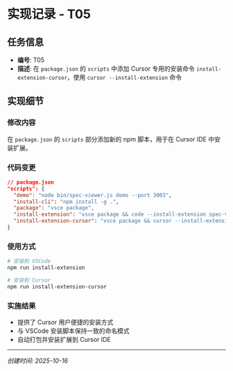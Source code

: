 # 实现记录 - T05

## 任务信息
- **编号**: T05
- **描述**: 在 `package.json` 的 `scripts` 中添加 Cursor 专用的安装命令 `install-extension-cursor`，使用 `cursor --install-extension` 命令

## 实现细节

### 修改内容
在 `package.json` 的 `scripts` 部分添加新的 npm 脚本，用于在 Cursor IDE 中安装扩展。

### 代码变更
```json
// package.json
"scripts": {
  "demo": "node bin/spec-viewer.js demo --port 3003",
  "install-cli": "npm install -g .",
  "package": "vsce package",
  "install-extension": "vsce package && code --install-extension spec-viewer-1.0.0.vsix",
  "install-extension-cursor": "vsce package && cursor --install-extension spec-viewer-1.0.0.vsix"  // 新增
}
```

### 使用方式
```bash
# 安装到 VSCode
npm run install-extension

# 安装到 Cursor
npm run install-extension-cursor
```

### 实施结果
- 提供了 Cursor 用户便捷的安装方式
- 与 VSCode 安装脚本保持一致的命名模式
- 自动打包并安装扩展到 Cursor IDE

---
*创建时间: 2025-10-16*
